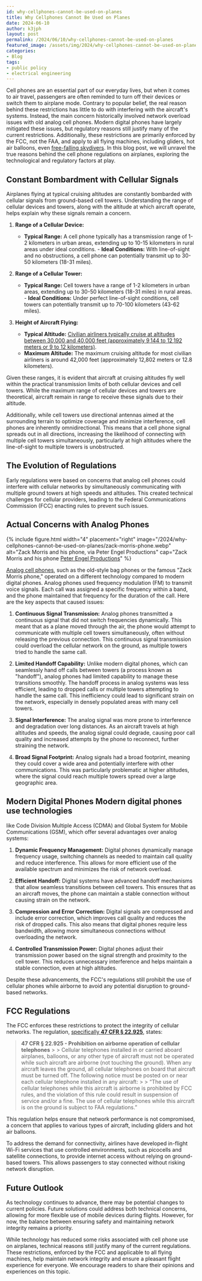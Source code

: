```yaml
---
id: why-cellphones-cannot-be-used-on-planes
title: Why Cellphones Cannot Be Used on Planes
date: 2024-06-10
author: k3jph
layout: post
permalink: /2024/06/10/why-cellphones-cannot-be-used-on-planes
featured_image: /assets/img/2024/why-cellphones-cannot-be-used-on-planes.webp
categories:
- Blog 
tags:
- public policy
- electrical engineering
---
```


Cell phones are an essential part of our everyday lives, but when
it comes to air travel, passengers are often reminded to turn off
their devices or switch them to airplane mode. Contrary to popular
belief, the real reason behind these restrictions has little to do
with interfering with the aircraft's systems. Instead, the main
concern historically involved network overload issues with old
analog cell phones. Modern digital phones have largely mitigated
these issues, but regulatory reasons still justify many of the
current restrictions. Additionally, these restrictions are primarily
enforced by the FCC, not the FAA, and apply to all flying machines,
including gliders, hot air balloons, even [free-falling
skydivers](http://www.cnn.com/2011/TECH/mobile/07/18/iphone.skydive/index.html).
In this blog post, we will unravel the true reasons behind the cell
phone regulations on airplanes, exploring the technological and
regulatory factors at play.

## Constant Bombardment with Cellular Signals

Airplanes flying at typical cruising altitudes are constantly
bombarded with cellular signals from ground-based cell towers.
Understanding the range of cellular devices and towers, along with
the altitude at which aircraft operate, helps explain why these
signals remain a concern.

1. **Range of a Cellular Device:**
   - **Typical Range:** A cell phone typically has a transmission
   range of 1-2 kilometers in urban areas, extending up to 10-15
   kilometers in rural areas under ideal conditions.  - **Ideal
   Conditions:** With line-of-sight and no obstructions, a cell
   phone can potentially transmit up to 30-50 kilometers (18-31
   miles).

2. **Range of a Cellular Tower:**
   - **Typical Range:** Cell towers have a range of 1-2 kilometers
   in urban areas, extending up to 30-50 kilometers (18-31 miles)
   in rural areas.  - **Ideal Conditions:** Under perfect line-of-sight
   conditions, cell towers can potentially transmit up to 70-100
   kilometers (43-62 miles).

3. **Height of Aircraft Flying:**
   - **Typical Altitude:** [Civilian airliners typically cruise at
   altitudes between 30,000 and 40,000 feet (approximately 9,144
   to 12,192 meters or 9 to 12
   kilometers)](https://www.travelandleisure.com/why-do-airplanes-fly-at-35000-feet-8637909).
   - **Maximum Altitude:** The maximum cruising altitude for most
   civilian airliners is around 42,000 feet (approximately 12,802
   meters or 12.8 kilometers).

Given these ranges, it is evident that aircraft at cruising altitudes
fly well within the practical transmission limits of both cellular
devices and cell towers. While the maximum range of cellular devices
and towers are theoretical, aircraft remain in range to receive
these signals due to their altitude.

Additionally, while cell towers use directional antennas aimed at
the surrounding terrain to optimize coverage and minimize interference,
cell phones are inherently omnidirectional. This means that a cell
phone signal spreads out in all directions, increasing the likelihood
of connecting with multiple cell towers simultaneously, particularly
at high altitudes where the line-of-sight to multiple towers is
unobstructed.

## The Evolution of Regulations

Early regulations were based on concerns that analog cell phones
could interfere with cellular networks by simultaneously communicating
with multiple ground towers at high speeds and altitudes. This
created technical challenges for cellular providers, leading to the
Federal Communications Commission (FCC) enacting rules to prevent
such issues.

## Actual Concerns with Analog Phones

{% include figure.html width="4" placement="right"
   image="/2024/why-cellphones-cannot-be-used-on-planes/zack-morris-phone.webp"
   alt="Zack Morris and his phone, via Peter Engel Productions" cap="Zack Morris and his phone [Peter Engel Productions](https://www.imdb.com/name/nm0257137/)"
   %}

[Analog cell phones](http://osmocom-analog.eversberg.eu/docs/amps.html),
such as the old-style bag phones or the famous "Zack Morris phone,"
operated on a different technology compared to modern digital phones.
Analog phones used frequency modulation (FM) to transmit voice
signals. Each call was assigned a specific frequency within a band,
and the phone maintained that frequency for the duration of the
call. Here are the key aspects that caused issues:

1. **Continuous Signal Transmission:**
   Analog phones transmitted a continuous signal that did not switch
   frequencies dynamically. This meant that as a plane moved through
   the air, the phone would attempt to communicate with multiple
   cell towers simultaneously, often without releasing the previous
   connection. This continuous signal transmission could overload
   the cellular network on the ground, as multiple towers tried to
   handle the same call.

2. **Limited Handoff Capability:**
   Unlike modern digital phones, which can seamlessly hand off calls
   between towers (a process known as "handoff"), analog phones had
   limited capability to manage these transitions smoothly. The
   handoff process in analog systems was less efficient, leading
   to dropped calls or multiple towers attempting to handle the
   same call. This inefficiency could lead to significant strain
   on the network, especially in densely populated areas with many
   cell towers.

3. **Signal Interference:**
   The analog signal was more prone to interference and degradation
   over long distances. As an aircraft travels at high altitudes
   and speeds, the analog signal could degrade, causing poor call
   quality and increased attempts by the phone to reconnect, further
   straining the network.

4. **Broad Signal Footprint:**
   Analog signals had a broad footprint, meaning they could cover
   a wide area and potentially interfere with other communications.
   This was particularly problematic at higher altitudes, where the
   signal could reach multiple towers spread over a large geographic
   area.

## Modern Digital Phones Modern digital phones use technologies
like Code Division Multiple Access (CDMA) and Global System for
Mobile Communications (GSM), which offer several advantages over
analog systems:

1. **Dynamic Frequency Management:**
   Digital phones dynamically manage frequency usage, switching
   channels as needed to maintain call quality and reduce interference.
   This allows for more efficient use of the available spectrum and
   minimizes the risk of network overload.

2. **Efficient Handoff:**
   Digital systems have advanced handoff mechanisms that allow
   seamless transitions between cell towers. This ensures that as
   an aircraft moves, the phone can maintain a stable connection
   without causing strain on the network.

3. **Compression and Error Correction:**
   Digital signals are compressed and include error correction,
   which improves call quality and reduces the risk of dropped
   calls. This also means that digital phones require less bandwidth,
   allowing more simultaneous connections without overloading the
   network.

4. **Controlled Transmission Power:**
   Digital phones adjust their transmission power based on the
   signal strength and proximity to the cell tower. This reduces
   unnecessary interference and helps maintain a stable connection,
   even at high altitudes.

Despite these advancements, the FCC's regulations still prohibit
the use of cellular phones while airborne to avoid any potential
disruption to ground-based networks.

## FCC Regulations

The FCC enforces these restrictions to protect the integrity of
cellular networks. The regulation, [specifically **47 CFR §
22.925**](https://www.ecfr.gov/current/title-47/chapter-I/subchapter-B/part-22/subpart-H/section-22.925),
states:

> **47 CFR § 22.925 - Prohibition on airborne operation of cellular
telephones** > > Cellular telephones installed in or carried aboard
airplanes, balloons, or any other type of aircraft must not be
operated while such aircraft are airborne (not touching the ground).
When any aircraft leaves the ground, all cellular telephones on
board that aircraft must be turned off. The following notice must
be posted on or near each cellular telephone installed in any
aircraft: > > “The use of cellular telephones while this aircraft
is airborne is prohibited by FCC rules, and the violation of this
rule could result in suspension of service and/or a fine. The use
of cellular telephones while this aircraft is on the ground is
subject to FAA regulations.”

This regulation helps ensure that network performance is not
compromised, a concern that applies to various types of aircraft,
including gliders and hot air balloons.

To address the demand for connectivity, airlines have developed
in-flight Wi-Fi services that use controlled environments, such as
picocells and satellite connections, to provide internet access
without relying on ground-based towers. This allows passengers to
stay connected without risking network disruption.

## Future Outlook

As technology continues to advance, there may be potential changes
to current policies. Future solutions could address both technical
concerns, allowing for more flexible use of mobile devices during
flights. However, for now, the balance between ensuring safety and
maintaining network integrity remains a priority.

While technology has reduced some risks associated with cell phone
use on airplanes, technical reasons still justify many of the current
regulations. These restrictions, enforced by the FCC and applicable
to all flying machines, help maintain network integrity and ensure
a pleasant flight experience for everyone. We encourage readers to
share their opinions and experiences on this topic.
